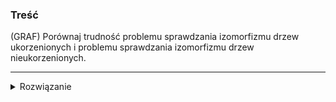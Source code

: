 ### Treść
(GRAF)
Porównaj trudność problemu sprawdzania izomorfizmu drzew ukorzenionych i problemu sprawdzania izomorfizmu drzew nieukorzenionych.

------
<details><summary>Rozwiązanie</summary>
<p>
    
